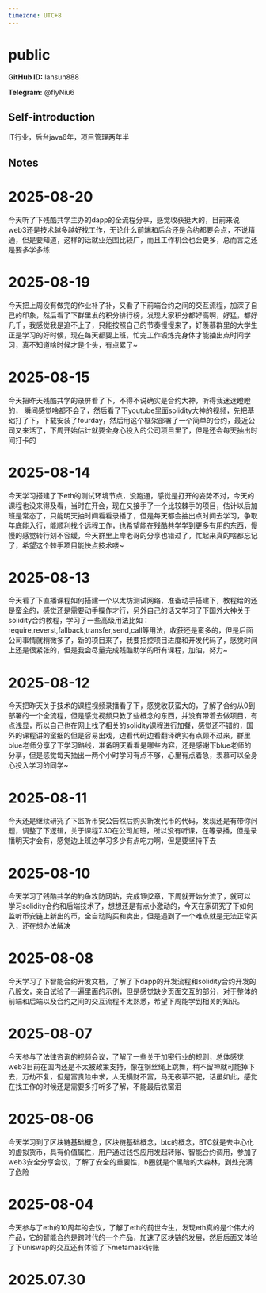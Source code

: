 ```yaml
---
timezone: UTC+8
---
```


# public

**GitHub ID:** lansun888

**Telegram:** @flyNiu6

## Self-introduction

IT行业，后台java6年，项目管理两年半

## Notes

<!-- Content_START -->
# 2025-08-20

今天听了下残酷共学主办的dapp的全流程分享，感觉收获挺大的，目前来说web3还是技术越多越好找工作，无论什么前端和后台还是合约都要会点，不说精通，但是要知道，这样的话就业范围比较广，而且工作机会也会更多，总而言之还是要多学多练

# 2025-08-19

今天把上周没有做完的作业补了补，又看了下前端合约之间的交互流程，加深了自己的印象，然后看了下群里发的积分排行榜，发现大家积分都好高啊，好猛，都好几千，我感觉我是追不上了，只能按照自己的节奏慢慢来了，好羡慕群里的大学生正是学习的好时候，现在每天都要上班，忙完工作锻炼完身体才能抽出点时间学习，真不知道啥时候才是个头，有点累了~

# 2025-08-15

今天把昨天残酷共学的录屏看了下，不得不说确实是合约大神，听得我迷迷瞪瞪的， 瞬间感觉啥都不会了，然后看了下youtube里面solidity大神的视频，先把基础打了下，下载安装了fourday，然后用这个框架部署了一个简单的合约，最近公司又来活了，下周开始估计就要全身心投入的公司项目里了，但是还会每天抽出时间打卡的

# 2025-08-14

今天学习搭建了下eth的测试环境节点，没跑通，感觉是打开的姿势不对，今天的课程也没来得及看，当时在开会，现在又接手了一个比较棘手的项目，估计以后加班是常态了，只能明天抽时间看看录播了，但是每天都会抽出点时间去学习，争取年底能入行，能顺利找个远程工作，也希望能在残酷共学学到更多有用的东西，慢慢的感觉转行刻不容缓，今天群里上岸老哥的分享也错过了，忙起来真的啥都忘记了，希望这个棘手项目能快点技术喽~

# 2025-08-13

今天看了下直播课程如何搭建一个以太坊测试网络，准备动手搭建下，教程给的还是蛮全的，感觉还是需要动手操作才行，另外自己的话又学习了下国外大神关于solidity合约教程，学习了一些高级用法比如：require,reverst,fallback,transfer,send,call等用法，收获还是蛮多的，但是后面公司事情就稍微多了，新的项目来了，我要把控项目进度和开发代码了，感觉时间上还是很紧张的，但是我会尽量完成残酷助学的所有课程，加油，努力~

# 2025-08-12

今天把昨天关于技术的课程视频录播看了下，感觉收获蛮大的，了解了合约从0到部署的一个全流程，但是感觉视频只教了些概念的东西，并没有带着去做项目，有点浅显，所以自己也在网上找了相关的solidity课程进行加餐，感觉还不错的，国外的课程讲的蛮细的但是容易出戏，边看代码边看翻译确实有点顾不过来，群里blue老师分享了下学习路线，准备明天看看是哪些内容，还是感谢下blue老师的分享，但是感觉每天抽出一两个小时学习有点不够，心里有点着急，羡慕可以全身心投入学习的同学~

# 2025-08-11

今天还是继续研究了下监听币安公告然后购买新发代币的代码，发现还是有带你问题，调整了下逻辑，关于课程7.30在公司加班，所以没有听课，在等录播，但是录播明天才会有，感觉边上班边学习多少有点吃力啊，但是要坚持下去

# 2025-08-10

今天学习了残酷共学的钓鱼攻防网站，完成1到2章，下周就开始分流了，就可以学习solidity合约和后端技术了，想想还是有点小激动的，今天在家研究了下如何监听币安链上新出的币，全自动购买和卖出，但是遇到了一个难点就是无法正常买入，还在想办法解决

# 2025-08-08

今天学习了下智能合约开发文档，了解了下dapp的开发流程和solidity合约开发的八股文，亲自试验了一遍里面的示例，但是感觉缺少页面交互的部分，对于整体的前端和后端以及合约之间的交互流程不太熟悉，希望下周能学到相关的知识。

# 2025-08-07

今天参与了法律咨询的视频会议，了解了一些关于加密行业的规则，总体感觉web3目前在国内还是不太被政策支持，像在钢丝绳上跳舞，稍不留神就可能掉下去，万劫不复，但是富贵险中求，人无横财不富，马无夜草不肥，话虽如此，感觉在找工作的时候还是需要多打听多了解，不能最后铁窗泪

# 2025-08-06

今天学习到了区块链基础概念，区块链基础概念，btc的概念，BTC就是去中心化的虚拟货币，具有价值属性，用户通过钱包应用发起转账、智能合约调用，参加了web3安全分享会议，了解了安全的重要性，b圈就是个黑暗的大森林，到处充满了危险

# 2025-08-04

今天参与了eth的10周年的会议，了解了eth的前世今生，发现eth真的是个伟大的产品，它的智能合约是跨时代的一个产品，加速了区块链的发展，然后后面又体验了下uniswap的交互还有体验了下metamask转账


# 2025.07.30


<!-- Content_END -->
